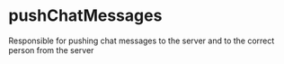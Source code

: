 # pushChatMessages
Responsible for pushing chat messages to the server and to the correct person  from the server
